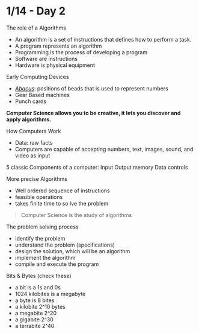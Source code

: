 # 1/14 - Day 2

The role of a Algorithms
- An algorithm is a set of instructions that defines how to perform a task.
- A program represents an algorithm
- Programming is the process of developing a program
- Software are instructions
- Hardware is physical equipment

Early Computing Devices
- [*Abacus*](https://www.google.com/search?q=abacus&num=100&safe=off&espv=2&source=lnms&tbm=isch&sa=X&ei=pbu2VLn_J4ScgwTavIGYCw&ved=0CAgQ_AUoAQ&biw=1680&bih=915): positions of beads that is used to represent numbers
- Gear Based machines
- Punch cards

**Computer Science allows you to be creative, it lets you discover and apply algorithms.**

How Computers Work
- Data: raw facts
- Computers are capable of accepting numbers, text, images, sound, and video as input

5 classic Components of a computer: Input Output memory Data controls

More precise Algorithms
- Well ordered sequence of instructions
- feasible operations
- takes finite time to so lve the problem

> Computer Science is the study of algorithms

The problem solving process
- identify the problem
- understand the problem (specifications)
- design the solution, which will be an algorithm
- implement the algorithm
- compile and execute the program

Bits & Bytes (check these)
- a bit is a 1s and 0s
- 1024 kilobites is a megabyte
- a byte is 8 bites
- a kilobite 2^10 bytes
- a megabite 2^20
- a gigabite 2^30
- a terrabite 2^40
